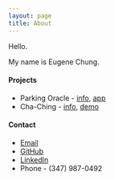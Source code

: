 ```yaml
---
layout: page
title: About
---
```


Hello. 

My name is Eugene Chung.  

#### Projects

* Parking Oracle - [info](http://parkingoracle.com/info), [app](http://parkingoracle.com/)
* Cha-Ching - [info](https://eugenechung81.github.io/chaching2/), [demo](https://chaching.io/send) 

#### Contact

* [Email](mailto:eugene.chung.career@gmail.com)
* [GitHub](https://github.com/eugenechung81)
* [LinkedIn](https://www.linkedin.com/in/eugenechung)
* Phone - (347) 987-0492
